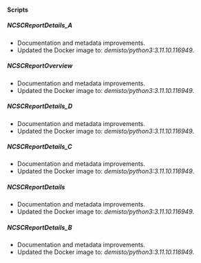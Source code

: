 
#### Scripts

##### NCSCReportDetails_A

- Documentation and metadata improvements.
- Updated the Docker image to: *demisto/python3:3.11.10.116949*.
##### NCSCReportOverview

- Documentation and metadata improvements.
- Updated the Docker image to: *demisto/python3:3.11.10.116949*.
##### NCSCReportDetails_D

- Documentation and metadata improvements.
- Updated the Docker image to: *demisto/python3:3.11.10.116949*.
##### NCSCReportDetails_C

- Documentation and metadata improvements.
- Updated the Docker image to: *demisto/python3:3.11.10.116949*.
##### NCSCReportDetails

- Documentation and metadata improvements.
- Updated the Docker image to: *demisto/python3:3.11.10.116949*.
##### NCSCReportDetails_B

- Documentation and metadata improvements.
- Updated the Docker image to: *demisto/python3:3.11.10.116949*.
